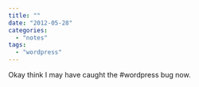 ```yaml
---
title: ""
date: "2012-05-28"
categories: 
  - "notes"
tags: 
  - "wordpress"
---
```


Okay think I may have caught the #wordpress bug now.
